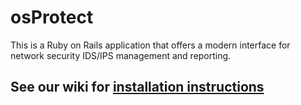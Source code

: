 # osProtect

This is a Ruby on Rails application that offers a modern interface for network security IDS/IPS management and reporting.

## See our wiki for [installation instructions](osProtect/wiki/osProtect "wiki installation instructions")
